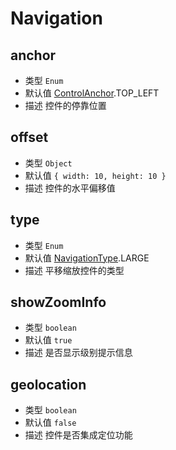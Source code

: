 # Navigation

## anchor
* 类型 `Enum`
* 默认值 [ControlAnchor](/guide/constants.html#controlanchor).TOP_LEFT
* 描述 控件的停靠位置

## offset
* 类型 `Object`
* 默认值 `{ width: 10, height: 10 }`
* 描述 控件的水平偏移值

## type
* 类型 `Enum`
* 默认值 [NavigationType](/guide/constants.html#navigationtype).LARGE
* 描述 平移缩放控件的类型

## showZoomInfo
* 类型 `boolean`
* 默认值 `true`
* 描述 是否显示级别提示信息

## geolocation
* 类型 `boolean`
* 默认值 `false`
* 描述 控件是否集成定位功能
